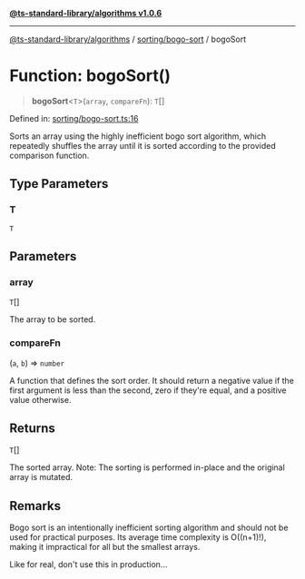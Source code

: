 [**@ts-standard-library/algorithms v1.0.6**](../../../README.md)

***

[@ts-standard-library/algorithms](../../../modules.md) / [sorting/bogo-sort](../README.md) / bogoSort

# Function: bogoSort()

> **bogoSort**\<`T`\>(`array`, `compareFn`): `T`[]

Defined in: [sorting/bogo-sort.ts:16](https://github.com/gabaudette/ts-stdlib/blob/4a412e6fb273dc9fcab54b84c05921f52dac4b3f/packages/algorithms/src/sorting/bogo-sort.ts#L16)

Sorts an array using the highly inefficient bogo sort algorithm, which repeatedly shuffles the array
until it is sorted according to the provided comparison function.

## Type Parameters

### T

`T`

## Parameters

### array

`T`[]

The array to be sorted.

### compareFn

(`a`, `b`) => `number`

A function that defines the sort order. It should return a negative value if the first argument is less than the second, zero if they're equal, and a positive value otherwise.

## Returns

`T`[]

The sorted array. Note: The sorting is performed in-place and the original array is mutated.

## Remarks

Bogo sort is an intentionally inefficient sorting algorithm and should not be used for practical purposes.
Its average time complexity is O((n+1)!), making it impractical for all but the smallest arrays.

Like for real, don't use this in production...
